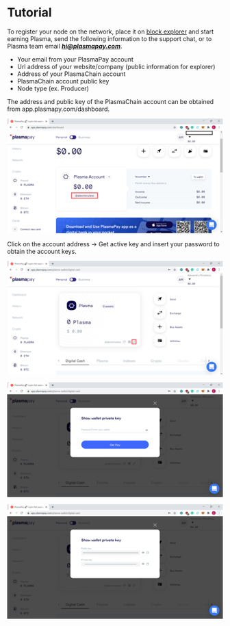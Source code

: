 # Tutorial

To register your node on the network, place it on [block explorer](https://plasmadlt.com/producers) and start earning Plasma, send the following information to the support chat, or to Plasma team email _**hi@plasmapay.com**_.

* Your email from your PlasmaPay account
* Url address of your website/company (public information for explorer)
* Address of your PlasmaСhain account
* PlasmaChain account public key
* Node type (ex. Producer)

The address and public key of the PlasmaChain account can be obtained from app.plasmapy.com/dashboard.

![](<../../.gitbook/assets/image (89).png>)

Click on the account address -> Get active key and insert your password to obtain the account keys.

![](<../../.gitbook/assets/image (50).png>)

![](<../../.gitbook/assets/image (87).png>)

![](<../../.gitbook/assets/image (68).png>)
